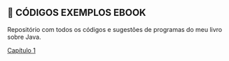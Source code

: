 ## 📖 CÓDIGOS EXEMPLOS EBOOK
Repositório com todos os códigos e sugestões de programas do meu livro sobre Java.

[Capítulo 1](https://github.com/dan-class/E-Book/tree/main/capitulo_1)
